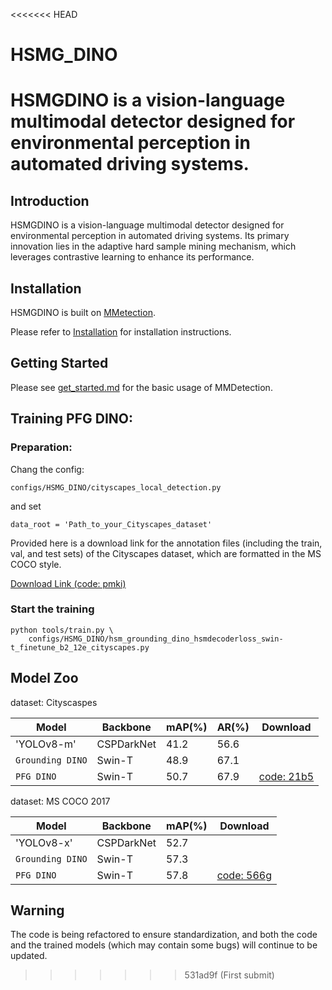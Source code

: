 <<<<<<< HEAD
# HSMG_DINO
HSMGDINO is a vision-language multimodal detector designed for environmental perception in automated driving systems.
=======

## Introduction

HSMGDINO is a vision-language multimodal detector designed for environmental perception
in automated driving systems. Its primary innovation lies in the adaptive hard sample
mining mechanism, which leverages contrastive learning to enhance its performance.

## Installation

HSMGDINO is built on [MMetection](https://github.com/open-mmlab/mmdetection).

Please refer to [Installation](https://github.com/open-mmlab/mmdetection/docs/en/get_started.md/#Installation) for installation instructions.

## Getting Started

Please see [get_started.md](https://github.com/open-mmlab/mmdetection/docs/en/get_started.md) for the basic usage of MMDetection.


## Training PFG DINO:

### Preparation:
Chang the config:

```shell
configs/HSMG_DINO/cityscapes_local_detection.py
```
and set 
```shell
data_root = 'Path_to_your_Cityscapes_dataset'
```
Provided here is a download link for the annotation files (including the train, val, 
and test sets) of the Cityscapes dataset, which are formatted in the MS COCO style.

[Download Link (code: pmki)](https://pan.baidu.com/s/1SP_9UFXf41gS5c37tUZ_5w?pwd=pmki)

### Start the training

```shell
python tools/train.py \
    configs/HSMG_DINO/hsm_grounding_dino_hsmdecoderloss_swin-t_finetune_b2_12e_cityscapes.py 
```

## Model Zoo

dataset: Cityscaspes

| Model            | Backbone   | mAP(%) | AR(%) | Download                                                               |
|------------------|------------|--------|-------|------------------------------------------------------------------------|
| 'YOLOv8-m'       | CSPDarkNet | 41.2   | 56.6  |                                                                        |
| `Grounding DINO` | Swin-T     | 48.9   | 67.1  |                                                                        |
| `PFG DINO`       | Swin-T     | 50.7   | 67.9  | [code: 21b5](https://pan.baidu.com/s/11DA4fdWHg4KRfVGmLqk9aA?pwd=21b5) |


dataset: MS COCO 2017

| Model            | Backbone   | mAP(%) | Download                                                               |
|------------------|------------|--------|------------------------------------------------------------------------|
| 'YOLOv8-x'       | CSPDarkNet | 52.7   |                                                                        |
| `Grounding DINO` | Swin-T     | 57.3   |                                                                        |
| `PFG DINO`       | Swin-T     | 57.8   | [code: 566g](https://pan.baidu.com/s/1Dnuk_FN0CPbPqdX1V8_mIg?pwd=566g) |


## Warning
The code is being refactored to ensure standardization, and both the code and the trained
models (which may contain some bugs) will continue to be updated.
>>>>>>> 531ad9f (First submit)
